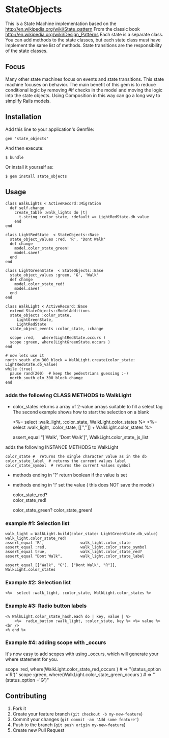 # StateObjects

This is a State Machine implementation based on the http://en.wikipedia.org/wiki/State_pattern
From the classic book http://en.wikipedia.org/wiki/Design_Patterns
Each state is a separate class.
You can add methods to the state classes, but each state class must have implement the same list of methods.
State transitions are the responsibility of the state classes.

## Focus
Many other state machines focus on events and state transitions.
This state machine focuses on behavior.
The main benefit of this gem is to reduce conditional logic by removing #if checks in the model and moving the logic into the state objects. Using Composition in this way can go a long way to simplify Rails models.


## Installation

Add this line to your application's Gemfile:

    gem 'state_objects'

And then execute:

    $ bundle

Or install it yourself as:

    $ gem install state_objects

## Usage

    class WalkLights < ActiveRecord::Migration
      def self.change
        create_table :walk_lights do |t|
          t.string :color_state, :default => LightRedState.db_value
        end
    end
    
    class LightRedState  < StateObjects::Base
      state_object_values :red, 'R', "Dont Walk" 
      def change
        model.color_state_green!
        model.save!    
      end  
    end        
    
    class LightGreenState  < StateObjects::Base
      state_object_values :green, 'G', 'Walk' 
      def change
        model.color_state_red!
        model.save!    
      end  
    end        
    
    class WalkLight < ActiveRecord::Base
      extend StateObjects::ModelAdditions
      state_objects :color_state,
         LightGreenState,
         LightRedState 
      state_object_events :color_state, :change
                                                                                       
      scope :red,   where(LightRedState.occurs )    
      scope :green, where(LightGreenState.occurs )    
    end

    # now lets use it 
    north_south_elm_300_block = WalkLight.create(color_state: LightRedState.db_value)
    while (true)
      pause rand(200)  # keep the pedestrians guessing :-)
      north_south_elm_300_block.change
    end

### adds the following CLASS METHODS to WalkLight

* color_states
  returns a array of 2-value arrays suitable to fill a select tag
  The second example shows how to start the selection on a blank
    
     <%= select :walk_light, :color_state, WalkLight.color_states %>
     <%= select :walk_light, :color_state,  [['','']] + WalkLight.color_states %>
    
     assert_equal "['Walk', 'Dont Walk']",  WalkLight.color_state_js_list
    

adds the following INSTANCE METHODS to WalkLight

    color_state #  returns the single character value as in the db    
    color_state_label  # returns the current values label    
    color_state_symbol  # returns the current values symbol

* methods ending in '?' return boolean if the value is set
* methods ending in '!' set the value ( this does NOT save the model)
  
    color_state_red?  
    color_state_red! 
    
    color_state_green?
    color_state_green!
    
### example #1: Selection list

    walk_light = WalkLight.build(color_state: LightGreenState.db_value)
    walk_light.color_state_red!
    assert_equal 'R',                walk_light.color_state
    assert_equal :red,               walk_light.color_state_symbol
    assert_equal true,               walk_light.color_state_red?
    assert_equal "Dont Walk",        walk_light.color_state_label
    
    assert_equal [["Walk", "G"], ["Dont Walk", "R"]], WalkLight.color_states
    
### Example #2: Selection list

    <%=  select :walk_light, :color_state, WalkLight.color_states %> 
    

### Example #3: Radio button labels

    <% WalkLight.color_state_hash.each do | key, value | %>
        <%=  radio_button :walk_light, :color_state, key %> <%= value %><br />
    <% end %>
    
### Example #4:  adding scope with _occurs
It's now easy to add scopes with using _occurs, which will generate your where statement for you.

   scope :red,   where(WalkLight.color_state_red_occurs )     # => "(status_option ='R')"
   scope :green, where(WalkLight.color_state_green_occurs )   # => "(status_option ='G')"   
    
## Contributing

1. Fork it
2. Create your feature branch (`git checkout -b my-new-feature`)
3. Commit your changes (`git commit -am 'Add some feature'`)
4. Push to the branch (`git push origin my-new-feature`)
5. Create new Pull Request
